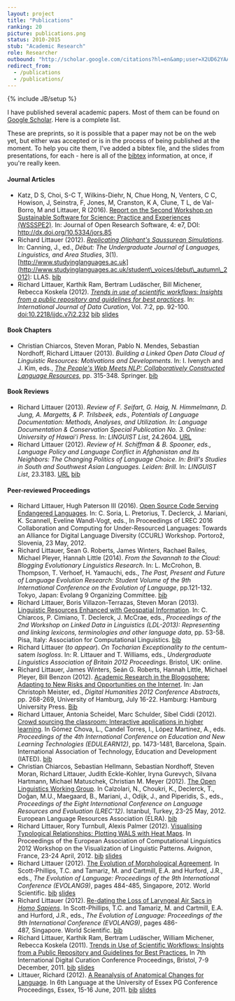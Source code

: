```yaml
---
layout: project
title: "Publications"
ranking: 20
picture: publications.png
status: 2010-2015
stub: "Academic Research"
role: Researcher
outbound: "http://scholar.google.com/citations?hl=en&amp;user=X2UD62YAAAAJ"
redirect_from:
  - /publications
  - /publications/
---
```

{% include JB/setup %}

I have published several academic papers. Most of them can be found on [Google Scholar](http://scholar.google.com/citations?hl=en&amp;user=X2UD62YAAAAJ). Here is a complete list.

These are preprints, so it is possible that a paper may not be on the web yet, but either was accepted or is in the process of being published at the moment. To help you cite them, I've added a bibtex file, and the slides from presentations, for each - here is all of the [bibtex](https://www.burntfen.com/publications/bib/publications.bib) information, at once, if you're really keen.

#### Journal Articles

 * Katz, D S, Choi, S-C T, Wilkins-Diehr, N, Chue Hong, N, Venters, C C, Howison, J, Seinstra, F, Jones, M, Cranston, K A, Clune, T L, de Val-Borro, M and Littauer, R (2016). [Report on the Second Workshop on Sustainable Software for Science: Practice and Experiences (WSSSPE2)](http://dx.doi.org/10.5334/jors.85). In: Journal of Open Research Software, 4: e7, DOI: http://dx.doi.org/10.5334/jors.85
 * Richard Littauer (2012). [_Replicating Oliphant's Saussurean Simulations_](http://www.rlittauer.com/publications/LittDebut.pdf). In: Canning, J., ed., _Début: The Undergraduate Journal of Languages, Linguistics, and Area Studies_, 3(1). [http://www.studyinglanguages.ac.uk](http://www.studyinglanguages.ac.uk/student\_voices/debut\_autumn\_2012): LLAS. [bib](https://www.burntfen.com/publications/bib/LittDebut.bib)  
 * Richard Littauer, Karthik Ram, Bertram Ludäscher, Bill Michener, Rebecca Koskela (2012). [_Trends in use of scientific workflows: Insights from a public repository and guidelines for best practices_](http://ijdc.net/index.php/ijdc/article/download/222/291). In: _International Journal of Data Curation_, Vol. 7:2, pp. 92-100. [doi:10.2218/ijdc.v7i2.232](http://ijdc.net/index.php/ijdc/article/view/222) [bib](https://www.burntfen.com/publications/bib/LittIJDC.bib) [slides](http://www.slideshare.net/RichLitt/trends-in-use-of-scientific-workflows-insights-from-a-public-repository-and-recommendations-for-best-practices)  

#### Book Chapters

 * Christian Chiarcos, Steven Moran, Pablo N. Mendes, Sebastian Nordhoff, Richard Littauer (2013). _Building a Linked Open Data Cloud of Linguistic Resources: Motivations and Developments_. In: I. Ivenych and J. Kim, eds., [_The People's Web Meets NLP: Collaboratively Constructed Language Resources,_](https://www.springer.com/education+%26+language/linguistics/book/978-3-642-35084-9) pp. 315-348. Springer. [bib](https://www.burntfen.com/publications/bib/ChiarcosLOD.bib)  

#### Book Reviews

 * Richard Littauer (2013). _Review of F. Seifart, G. Haig, N. Himmelmann, D. Jung, A. Margetts, & P. Trilsbeek, eds., Potentials of Language Documentation: Methods, Analyses, and Utilization. In: Language Documentation & Conservation Special Publication No. 3. Online: University of Hawai'i Press._ In: _LINGUIST List_, 24.2604. [URL](http://linguistlist.org/pubs/reviews/get-review.cfm?SubID=12670360)  
 * Richard Littauer (2012). _Review of H. Schiffman & B. Spooner, eds., Language Policy and Language Conflict in Afghanistan and Its Neighbors: The Changing Politics of Language Choice. In: Brill's Studies in South and Southwest Asian Languages. Leiden: Brill._ In: _LINGUIST List_, 23.3183. [URL](http://linguistlist.org/pubs/reviews/get-review.cfm?SubID=4553348) [bib](https://www.burntfen.com/publications/bib/LittLinguist.bib)  


#### Peer-reviewed Proceedings

 * Richard Littauer, Hugh Paterson III (2016). [Open Source Code Serving Endangered Languages](https://github.com/RichardLitt/endangered-languages/raw/master/paper/Open%20Source%20Code%20Serving%20Endangered%20Languages.pdf). In: C. Soria, L. Pretorius, T. Declerck, J. Mariani, K. Scannell, Eveline Wandl-Vogt, eds., In Proceedings of LREC 2016 Collaboration and Computing for Under-Resourced Languages: Towards an Alliance for Digital Language Diversity (CCURL) Workshop. Portorož, Slovenia, 23 May, 2012.
 * Richard Littauer, Sean G. Roberts, James Winters, Rachael Bailes, Michael Pleyer, Hannah Little (2014). *From the Savannah to the Cloud: Blogging Evolutionary Linguistics Research*. In: L. McCrohon, B. Thompson, T. Verhoef, H. Yamauchi, eds., *The Past, Present and Future of Language Evolution Research: Student Volume of the 9th International Conference on the Evolution of Language*, pp.121-132. Tokyo, Japan: Evolang 9 Organizing Committee. [bib](https://www.burntfen.com/publications/bib/LittEvoC.bib)  
 * Richard Littauer, Boris Villazon-Terrazas, Steven Moran (2013). [Linguistic Resources Enhanced with Geospatial Information](http://www.aclweb.org/anthology/W13-5508). In: C. Chiarcos, P. Cimiano, T. Declerck, J. McCrae, eds., *Proceedings of the 2nd Workshop on Linked Data in Linguistics (LDL-2013): Representing and linking lexicons, terminologies and other language data*, pp. 53-58. Pisa, Italy: Association for Computational Linguistics. [bib](https://www.burntfen.com/publications/bib/LittLDL.bib)  
 * Richard Littauer (*to appear*). *On Tocharian Exceptionality to the* centum-satem *Isogloss*. In: R. Littauer and T. Williams, eds., *Undergraduate Linguistics Association of Britain 2012 Proceedings*. Bristol, UK: online.  
 * Richard Littauer, James Winters, Seán G. Roberts, Hannah Little, Michael Pleyer, Bill Benzon (2012). [Academic Research in the Blogosphere: Adapting to New Risks and Opportunities on the Internet](http://www.rlittauer.com/publications/LittDH.pdf). In: Jan Christoph Meister, ed., _Digital Humanities 2012 Conference Abstracts_, pp. 268-269, University of Hamburg, July 16-22. Hamburg: Hamburg University Press. [Bib](https://www.burntfen.com/publications/LittDH.bib)  
 * Richard Littauer, Antonia Scheidel, Marc Schulder, Sibel Ciddi (2012). [Crowd sourcing the classroom: Interactive applications in higher learning](https://www.burntfen.com/publications/LittEdulearn.pdf). In Gómez Chova, L., Candel Torres, I., López Martínez, A., eds. _Proceedings of the 4th International Conference on Education and New Learning Technologies (EDULEARN12)_, pp. 1473-1481, Barcelona, Spain. International Association of Technology, Education and Development (IATED). [bib](https://www.burntfen.com/publications/bib/LittEdulearn.bib)  
 * Christian Chiarcos, Sebastian Hellmann, Sebastian Nordhoff, Steven Moran, Richard Littauer, Judith Eckle-Kohler, Iryna Gurevych, Silvana Hartmann, Michael Matuschek, Christian M. Meyer (2012). [The Open Linguistics Working Group](https://www.burntfen.com/publications/OKFLREC.pdf). In Calzolari, N., Choukri, K., Declerck, T., Doğan, M.U., Maegaard, B., Mariani, J., Odijk, J., and Piperidis, S., eds., _Proceedings of the Eight International Conference on Language Resources and Evaluation (LREC'12)_. Istanbul, Turkey, 23-25 May, 2012. European Language Resources Association (ELRA). [bib](https://www.burntfen.com/publications/bib/OKFLREC.bib)  
 * Richard Littauer, Rory Turnbull, Alexis Palmer (2012). [Visualising Typological Relationships: Plotting WALS with Heat Maps](https://www.burntfen.com/publications/LittEACL.pdf). In Proceedings of the European Association of Computational Linguistics 2012 Workshop on the Visualization of Linguistic Patterns. Avignon, France, 23-24 April, 2012. [bib](https://www.burntfen.com/publications/bib/LittEACL.bib) [slides](http://www.slideshare.net/RichLitt/visualising-typological-relationships-plotting-wals-with-heat-maps)
 * Richard Littauer (2012). <a href="https://www.burntfen.com/publications/LittEvoA.pdf">The Evolution of Morphological Agreement</a>. In Scott-Phillips, T.C. and Tamariz, M. and Cartmill, E.A. and Hurford, J.R., eds., _The Evolution of Language: Proceedings of the 9th International Conference (EVOLANG9)_, pages 484-485, Singapore, 2012. World Scientific. [bib](https://www.burntfen.com/publications/bib/LittEvoa.bib) [slides](http://www.slideshare.net/RichLitt/the-evolution-of-morphological-agreement)   
 * Richard Littauer (2012). <a href="https://burntfen.com/publications/LittEvoB.pdf">Re-dating the Loss of Laryngeal Air Sacs in <em>Homo Sapiens</em></a>. In Scott-Phillips, T.C. and Tamariz, M. and Cartmill, E.A. and Hurford, J.R., eds., _The Evolution of Language: Proceedings of the 9th International Conference (EVOLANG9)_, pages 486-487, Singapore. World Scientific. [bib](https://www.burntfen.com/publications/bib/LittEvob.bib)
 * Richard Littauer, Karthik Ram, Bertram Ludäscher, William Michener, Rebecca Koskela (2011). <a href="https://burntfen.com/publications/LittDCC.pdf">Trends in Use of Scientific Workflows: Insights from a Public Repository and Guidelines for Best Practices.</a> In 7th International Digital Curation Conference Proceedings, Bristol, 7-9 December, 2011. [bib](https://www.burntfen.com/publications/bib/LittIDCC.bib) [slides](http://www.slideshare.net/RichLitt/trends-in-use-of-scientific-workflows-insights-from-a-public-repository-and-recommendations-for-best-practices)   
 * Littauer, Richard (2012). <a href="https://burntfen.com/publications/LittEssex.docx">A Reanalysis of Anatomical Changes for Language</a>. In 6th Language at the University of Essex PG Conference Proceedings, Essex, 15-16 June, 2011. [bib](https://www.burntfen.com/publications/bib/LittEssex.bib) [slides](http://www.slideshare.net/RichLitt/a-reanalysis-of-anatomical-changes-for-language)  
